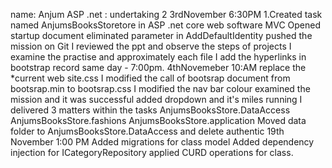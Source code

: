 name: Anjum ASP .net : undertaking 2
3rdNovember 6:30PM 1.Created task named AnjumsBooksStoretore in ASP .net core web software MVC Opened startup document eliminated parameter in AddDefaultIdentity pushed the mission on Git I reviewed the ppt and observe the steps of projects I examine the practise and approximately each file I add the hyperlinks in bootstrap record same day - 7:00pm.
4thNovemeber 10:AM replace the *current web site.css I modified the call of bootsrap document from bootsrap.min to bootsrap.css I modified the nav bar colour examined the mission and it was successful added dropdown and it's miles running I delivered 3 matters within the tasks
AnjumsBooksStore.DataAccess
AnjumsBooksStore.fashions
AnjumsBooksStore.application Moved data folder to AnjumsBooksStore.DataAccess and delete authentic
19th November 1:00 PM
Added migrations for class model
Added dependency injection for ICategoryRepository
applied CURD operations for class.
			
